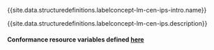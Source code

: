 {{site.data.structuredefinitions.labelconcept-lm-cen-ips-intro.name}}

{{site.data.structuredefinitions.labelconcept-lm-cen-ips.description}}

#### Conformance resource variables defined [here](http://wiki.hl7.org/index.php?title=IG_Publisher_Documentation#Jekyll)
